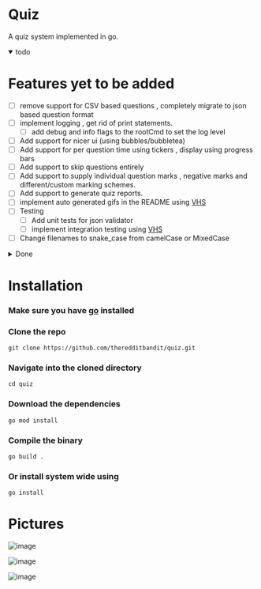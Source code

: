 # Quiz
A quiz system implemented in go.

<details open>
<summary>todo</summary>

# Features yet to be added
- [ ] remove support for CSV based questions , completely migrate to json based question format
- [ ] implement logging , get rid of print statements.
  - [ ] add debug and info flags to the rootCmd to set the log level
- [ ] Add support for nicer ui (using bubbles/bubbletea)
- [ ] Add support for per question time using tickers , display using progress bars
- [ ] Add support to skip questions entirely
- [ ] Add support to supply individual question marks , negative marks and different/custom marking schemes.
- [ ] Add support to generate quiz reports.
- [ ] implement auto generated gifs in the README using [VHS](https://github.com/charmbracelet/vhs)
- [ ] Testing
  - [ ] Add unit tests for json validator
  - [ ] implement integration testing using [VHS](https://github.com/charmbracelet/vhs)
- [ ] Change filenames to snake_case from camelCase or MixedCase
</details>


<details> 
<summary>Done</summary>

# Implemented Features
- [x] Add support for setting quiz timers 
- [x] Add option to shuffle questions.
- [x] refactor again
- [x] Migrate to cobra instead of flags for arguments.
- [x] finish adding support for file schema validators (CSV)
- [x] Add support for JSON question format/schema to support MCQ questions
  - [x] only one answer correct schema
  - [x] Multiple correct answers schema
- [x] Add support for generate command to generate boilerplate for inputting questions
- [x] add example flag to the generate command that generates a valid example.json of 5 questions
- [x] implement the json validator
</details>

# Installation

### Make sure you have [go](https://go.dev/) installed

### Clone the repo
    git clone https://github.com/theredditbandit/quiz.git
### Navigate into the cloned directory 
    cd quiz
### Download the dependencies
    go mod install
### Compile the binary
    go build .
### Or install system wide using
    go install 


# Pictures
![image](https://github.com/theredditbandit/quiz/assets/85390033/a8703257-b36d-43f2-87b3-a93800003ca8)

![image](https://github.com/theredditbandit/quiz/assets/85390033/b2d5e7da-aaa7-4196-835e-9e03f9870f8f)

![image](https://github.com/theredditbandit/quiz/assets/85390033/153b5555-f2e3-4c4e-acb7-4fcce081f16f)
